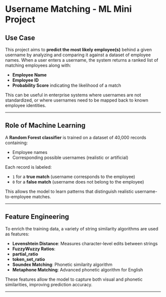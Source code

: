 
# Username Matching - ML Mini Project

## Use Case

This project aims to **predict the most likely employee(s)** behind a given username by analyzing and comparing it against a dataset of employee names. When a user enters a username, the system returns a ranked list of matching employees along with:

- **Employee Name**
- **Employee ID**
- **Probability Score** indicating the likelihood of a match

This can be useful in enterprise systems where usernames are not standardized, or where usernames need to be mapped back to known employee identities.

---

## Role of Machine Learning

A **Random Forest classifier** is trained on a dataset of 40,000 records containing:

- Employee names
- Corresponding possible usernames (realistic or artificial)

Each record is labeled:
- `1` for a **true match** (username corresponds to the employee)
- `0` for a **false match** (username does not belong to the employee)

This allows the model to learn patterns that distinguish realistic username-to-employee matches.

---

## Feature Engineering

To enrich the training data, a variety of string similarity algorithms are used as features:

- **Levenshtein Distance**: Measures character-level edits between strings
- **FuzzyWuzzy Ratios**:
- **partial_ratio**
- **token_set_ratio**
- **Soundex Matching**: Phonetic similarity algorithm
- **Metaphone Matching**: Advanced phonetic algorithm for English

These features allow the model to capture both visual and phonetic similarities, improving prediction accuracy.

---
